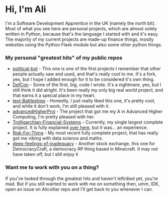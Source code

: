 # Hi, I'm Ali

I'm a Software Development Apprentice in the UK (namely the north bit). Most of what you see here are personal projects, which are almost solely written in Python, because that's the language I started with and it's easy. The majority of my current projects are made-up finance things, mostly websites using the Python Flask module but also some other python things.

### My personal "greatest hits" of my public repos
- [political-bot](https://github.com/Alicolliar/political-bot) - This one is one of the first projects I remember that other people actually saw and used, and that's really cool to me. It's a fork, yes, but I hope I added enough for it to be considered it's own thing.
- [DefCon](https://github.com/Alicolliar/DefCon) - Some of the first, big, code I wrote. It's a nightmare, yes, but I still think it did alright. It's been really my only big real world project, and that earns it a special place in my heart.
- [text-Battleships](https://github.com/Alicolliar/text-Battleships) - Honestly, I just really liked this one, it's pretty cool, and while it don't work, I'm still pleased with it.
- [advancedHigherProj](https://github.com/Alicolliar/advancedHigherProj) - The project that got me my A in Advanced Higher Computing, I'm pretty pleased with her.
- [Trolligarchian-Financial-Systems](https://github.com/Alicolliar/Trolligarchian-Financial-Systems) - Currently, my single largest complete project. It is fully explained [over here](https://docs.google.com/document/d/1SL6t8Y1GYr_gR_KVtozvuWSTph0yeuYzRQXMKdAHktE/edit?usp=sharing), but it was... an experience.
- [Risk-For-Thing](https://github.com/Alicolliar/Risk-For-Thing) - My most recent fully complete project, that has really got me vibing with data science and maths.
- [deep-feelings-of-inadequacy](https://github.com/Alicolliar/deep-feelings-of-inadequacy) - Another stock exchange, this one for DemocracyCraft, a democracy RP thing based in Minecraft. It may not have taken off, but I still enjoy it

### Want me to work with you on a thing?
If you've looked through the greatest hits and haven't left/died yet, you're mad. But if you still wanted to work with me on something then, umm, IDK, open an issue on Alicolliar repo and I'll get back to you whenever I can.
